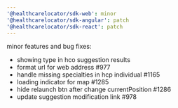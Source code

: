 ```yaml
---
'@healthcarelocator/sdk-web': minor
'@healthcarelocator/sdk-angular': patch
'@healthcarelocator/sdk-react': patch
---
```


minor features and bug fixes:

- showing type in hco suggestion results
- format url for web address #977
- handle missing specialties in hcp individual #1165
- loading indicator for map #1285
- hide relaunch btn after change currentPosition #1286
- update suggestion modification link #978
